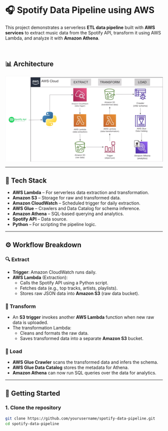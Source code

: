 # 🎧 Spotify Data Pipeline using AWS

This project demonstrates a serverless **ETL data pipeline** built with **AWS services** to extract music data from the Spotify API, transform it using AWS Lambda, and analyze it with **Amazon Athena**.

<br/>

## 📊 Architecture

![Spotify Data Pipeline](./Capture.PNG)

---

## 🧰 Tech Stack

- **AWS Lambda** – For serverless data extraction and transformation.
- **Amazon S3** – Storage for raw and transformed data.
- **Amazon CloudWatch** – Scheduled trigger for daily extraction.
- **AWS Glue** – Crawlers and Data Catalog for schema inference.
- **Amazon Athena** – SQL-based querying and analytics.
- **Spotify API** – Data source.
- **Python** – For scripting the pipeline logic.

---

## ⚙️ Workflow Breakdown

### 🔍 Extract

- **Trigger**: Amazon CloudWatch runs daily.
- **AWS Lambda** (Extraction):
  - Calls the Spotify API using a Python script.
  - Fetches data (e.g., top tracks, artists, playlists).
  - Stores raw JSON data into **Amazon S3** (raw data bucket).

### 🔄 Transform

- An **S3 trigger** invokes another **AWS Lambda** function when new raw data is uploaded.
- The transformation Lambda:
  - Cleans and formats the raw data.
  - Saves transformed data into a separate **Amazon S3** bucket.

### 🚀 Load

- **AWS Glue Crawler** scans the transformed data and infers the schema.
- **AWS Glue Data Catalog** stores the metadata for Athena.
- **Amazon Athena** can now run SQL queries over the data for analytics.

---

## 🚀 Getting Started

### 1. Clone the repository

```bash
git clone https://github.com/yourusername/spotify-data-pipeline.git
cd spotify-data-pipeline
